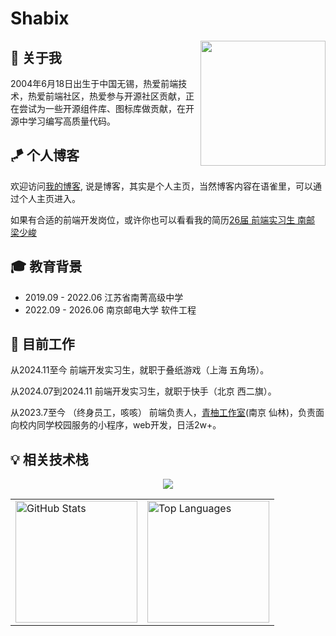 # Shabix

<img align='right' src='https://user-images.githubusercontent.com/5713670/87202985-820dcb80-c2b6-11ea-9f56-7ec461c497c3.gif' width='200"'>

## 👯 关于我

2004年6月18日出生于中国无锡，热爱前端技术，热爱前端社区，热爱参与开源社区贡献，正在尝试为一些开源组件库、图标库做贡献，在开源中学习编写高质量代码。

##  🪁 个人博客
欢迎访问[我的博客](https://shabix.fun/), 说是博客，其实是个人主页，当然博客内容在语雀里，可以通过个人主页进入。

如果有合适的前端开发岗位，或许你也可以看看我的简历[26届 前端实习生 南邮 梁少峻](https://resume.shabix.fun/)

##  🎓 教育背景 

- 2019.09 - 2022.06 江苏省南菁高级中学
- 2022.09 - 2026.06 南京邮电大学 软件工程

##   💼 目前工作 

从2024.11至今
前端开发实习生，就职于叠纸游戏（上海 五角场）。

从2024.07到2024.11
前端开发实习生，就职于快手（北京 西二旗）。

从2023.7至今 （终身员工，咳咳）
前端负责人，[青柚工作室](https://qingyou.njupt.edu.cn/)(南京 仙林)，负责面向校内同学校园服务的小程序，web开发，日活2w+。


## 💡 相关技术栈

<p align="center">
  <a href="https://skillicons.dev">
    <img src="https://skillicons.dev/icons?i=git,vscode,react,js,ts,sass,webpack,nodejs,nestjs,md,vite,graphql,pnpm,redux" />
  </a>
</p>

<div align="center">
    <table>
        <tr>
            <td>
                <picture>
                    <source 
                        srcset="https://github-readme-stats.vercel.app/api?username=Shabi-x&theme=tokyonight&show_icons=true&hide=contribs&rank_icon=github&line_height=30" 
                        media="(prefers-color-scheme: dark)"
                    />
                    <source 
                        srcset="https://github-readme-stats.vercel.app/api?username=Shabi-x&theme=default&show_icons=true&hide=contribs&rank_icon=github&line_height=30" 
                        media="(prefers-color-scheme: light), (prefers-color-scheme: no-preference)"
                    />
                    <img src="https://github-readme-stats.vercel.app/api?username=Shabi-x&show_icons=true&line_height=30" alt="GitHub Stats" height="195px" />
                </picture>
            </td>
            <td>
                <picture>
                    <source 
                        srcset="https://github-readme-stats.vercel.app/api/top-langs/?username=Shabi-x&theme=tokyonight&layout=compact&langs_count=8" 
                        media="(prefers-color-scheme: dark)"
                    />
                    <source 
                        srcset="https://github-readme-stats.vercel.app/api/top-langs/?username=Shabi-x&theme=default&layout=compact&langs_count=8" 
                        media="(prefers-color-scheme: light), (prefers-color-scheme: no-preference)"
                    />
                    <img src="https://github-readme-stats.vercel.app/api/top-langs/?username=Shabi-x&layout=compact&langs_count=8" alt="Top Languages" height="195px" />
                </picture>
            </td>
        </tr>
    </table>
</div>
